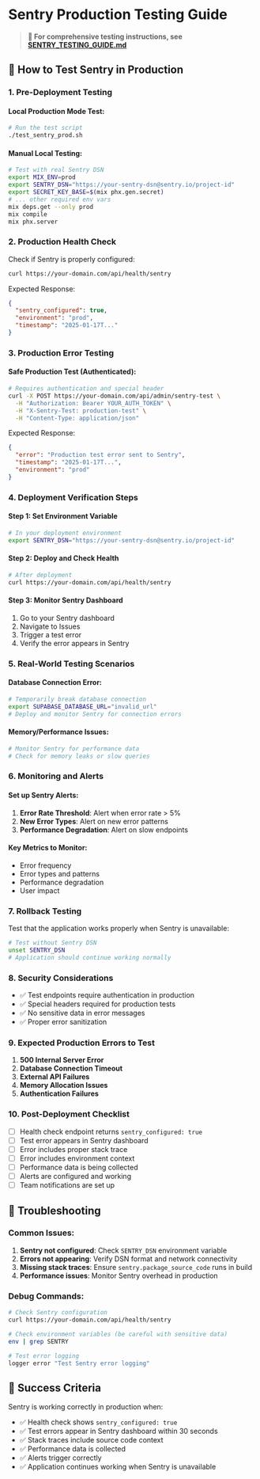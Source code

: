 # Sentry Production Testing Guide

> **📖 For comprehensive testing instructions, see [SENTRY_TESTING_GUIDE.md](./SENTRY_TESTING_GUIDE.md)**

## 🚀 How to Test Sentry in Production

### 1. **Pre-Deployment Testing**

#### Local Production Mode Test:
```bash
# Run the test script
./test_sentry_prod.sh
```

#### Manual Local Testing:
```bash
# Test with real Sentry DSN
export MIX_ENV=prod
export SENTRY_DSN="https://your-sentry-dsn@sentry.io/project-id"
export SECRET_KEY_BASE=$(mix phx.gen.secret)
# ... other required env vars
mix deps.get --only prod
mix compile
mix phx.server
```

### 2. **Production Health Check**

Check if Sentry is properly configured:
```bash
curl https://your-domain.com/api/health/sentry
```

Expected Response:
```json
{
  "sentry_configured": true,
  "environment": "prod",
  "timestamp": "2025-01-17T..."
}
```

### 3. **Production Error Testing**

#### Safe Production Test (Authenticated):
```bash
# Requires authentication and special header
curl -X POST https://your-domain.com/api/admin/sentry-test \
  -H "Authorization: Bearer YOUR_AUTH_TOKEN" \
  -H "X-Sentry-Test: production-test" \
  -H "Content-Type: application/json"
```

Expected Response:
```json
{
  "error": "Production test error sent to Sentry",
  "timestamp": "2025-01-17T...",
  "environment": "prod"
}
```

### 4. **Deployment Verification Steps**

#### Step 1: Set Environment Variable
```bash
# In your deployment environment
export SENTRY_DSN="https://your-sentry-dsn@sentry.io/project-id"
```

#### Step 2: Deploy and Check Health
```bash
# After deployment
curl https://your-domain.com/api/health/sentry
```

#### Step 3: Monitor Sentry Dashboard
1. Go to your Sentry dashboard
2. Navigate to Issues
3. Trigger a test error
4. Verify the error appears in Sentry

### 5. **Real-World Testing Scenarios**

#### Database Connection Error:
```bash
# Temporarily break database connection
export SUPABASE_DATABASE_URL="invalid_url"
# Deploy and monitor Sentry for connection errors
```

#### Memory/Performance Issues:
```bash
# Monitor Sentry for performance data
# Check for memory leaks or slow queries
```

### 6. **Monitoring and Alerts**

#### Set up Sentry Alerts:
1. **Error Rate Threshold**: Alert when error rate > 5%
2. **New Error Types**: Alert on new error patterns
3. **Performance Degradation**: Alert on slow endpoints

#### Key Metrics to Monitor:
- Error frequency
- Error types and patterns
- Performance degradation
- User impact

### 7. **Rollback Testing**

Test that the application works properly when Sentry is unavailable:

```bash
# Test without Sentry DSN
unset SENTRY_DSN
# Application should continue working normally
```

### 8. **Security Considerations**

- ✅ Test endpoints require authentication in production
- ✅ Special headers required for production tests
- ✅ No sensitive data in error messages
- ✅ Proper error sanitization

### 9. **Expected Production Errors to Test**

1. **500 Internal Server Error**
2. **Database Connection Timeout**
3. **External API Failures**
4. **Memory Allocation Issues**
5. **Authentication Failures**

### 10. **Post-Deployment Checklist**

- [ ] Health check endpoint returns `sentry_configured: true`
- [ ] Test error appears in Sentry dashboard
- [ ] Error includes proper stack trace
- [ ] Error includes environment context
- [ ] Performance data is being collected
- [ ] Alerts are configured and working
- [ ] Team notifications are set up

## 🔧 Troubleshooting

### Common Issues:

1. **Sentry not configured**: Check `SENTRY_DSN` environment variable
2. **Errors not appearing**: Verify DSN format and network connectivity
3. **Missing stack traces**: Ensure `sentry.package_source_code` runs in build
4. **Performance issues**: Monitor Sentry overhead in production

### Debug Commands:
```bash
# Check Sentry configuration
curl https://your-domain.com/api/health/sentry

# Check environment variables (be careful with sensitive data)
env | grep SENTRY

# Test error logging
logger error "Test Sentry error logging"
```

## 🎯 Success Criteria

Sentry is working correctly in production when:
- ✅ Health check shows `sentry_configured: true`
- ✅ Test errors appear in Sentry dashboard within 30 seconds
- ✅ Stack traces include source code context
- ✅ Performance data is collected
- ✅ Alerts trigger correctly
- ✅ Application continues working when Sentry is unavailable